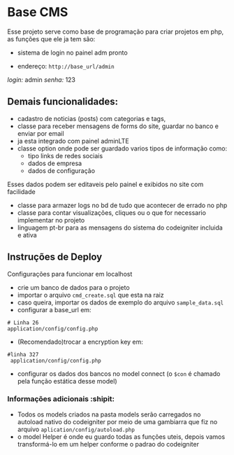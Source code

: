 # Base CMS

Esse projeto serve como base de programação para criar projetos em php, as funções que ele ja tem são:

- sistema de login no painel adm pronto

- endereço: `http://base_url/admin`

*login:* admin
*senha:* 123

## Demais funcionalidades:

- cadastro de noticias (posts) com categorias e tags, 
- classe para receber mensagens de forms do site, guardar no banco e enviar por email
- ja esta integrado com painel adminLTE
- classe option onde pode ser guardado varios tipos de informação como:
    - tipo links de redes sociais
    - dados de empresa
    - dados de configuração

Esses dados podem ser editaveis pelo painel e exibidos no site com facilidade

- classe para armazer logs no bd de tudo que acontecer de errado no php
- classe para contar visualizações, cliques ou o que for necessario implementar no projeto
- linguagem pt-br para as mensagens do sistema do codeigniter incluida e ativa

## Instruções de Deploy

Configurações para funcionar em localhost

- crie um banco de dados para o projeto
- importar o arquivo `cmd_create.sql` que esta na raiz
- caso queira, importar os dados de exemplo do arquivo `sample_data.sql`
- configurar a base_url em:

```
# Linha 26
application/config/config.php
```

- (Recomendado)trocar a encryption key em:

```
#linha 327
 application/config/config.php
```
 
- configurar os dados dos bancos no model connect (o `$con` é chamado pela função estática desse model)

### Informações adicionais :shipit:

- Todos os models criados na pasta models serão carregados no autoload nativo do codeigniter por meio de uma gambiarra que fiz no arquivo `aplication/config/autoload.php`
- o model Helper é onde eu guardo todas as funções uteis, depois vamos transformá-lo em um helper conforme o padrao do codeigniter
